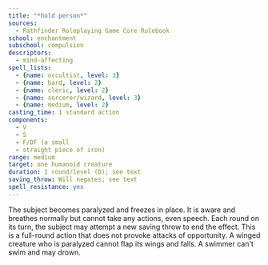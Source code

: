 ```yaml
---
title: "*hold person*"
sources:
  - Pathfinder Roleplaying Game Core Rulebook
school: enchantment
subschool: compulsion
descriptors:
  - mind-affecting
spell_lists:
  - {name: occultist, level: 3}
  - {name: bard, level: 2}
  - {name: cleric, level: 2}
  - {name: sorcerer/wizard, level: 3}
  - {name: medium, level: 2}
casting_time: 1 standard action
components:
  - V
  - S
  - F/DF (a small
  - straight piece of iron)
range: medium
target: one humanoid creature
duration: 1 round/level (D); see text
saving_throw: Will negates; see text
spell_resistance: yes
---
```


The subject becomes paralyzed and freezes in place. It is aware and breathes normally but cannot take any actions, even speech. Each round on its turn, the subject may attempt a new saving throw to end the effect. This is a full-round action that does not provoke attacks of opportunity. A winged creature who is paralyzed cannot flap its wings and falls. A swimmer can't swim and may drown.

